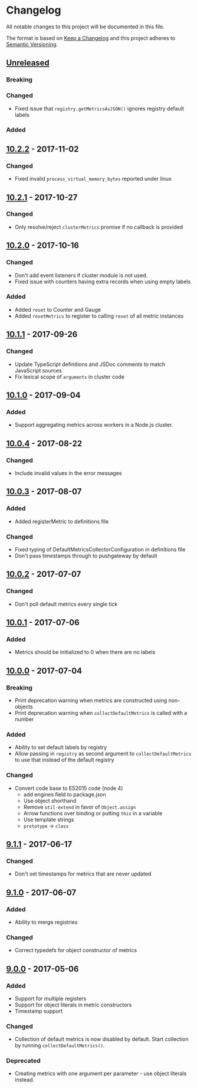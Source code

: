 # Changelog

All notable changes to this project will be documented in this file.

The format is based on [Keep a Changelog](http://keepachangelog.com/) and this
project adheres to [Semantic Versioning](http://semver.org/).

## [Unreleased]

### Breaking

### Changed

* Fixed issue that `registry.getMetricsAsJSON()` ignores registry default labels

### Added

## [10.2.2] - 2017-11-02

### Changed

* Fixed invalid `process_virtual_memory_bytes` reported under linux

## [10.2.1] - 2017-10-27

### Changed

* Only resolve/reject `clusterMetrics` promise if no callback is provided

## [10.2.0] - 2017-10-16

### Changed

* Don't add event listeners if cluster module is not used.
* Fixed issue with counters having extra records when using empty labels

### Added

* Added `reset` to Counter and Gauge
* Added `resetMetrics` to register to calling `reset` of all metric instances

## [10.1.1] - 2017-09-26

### Changed

* Update TypeScript definitions and JSDoc comments to match JavaScript sources
* Fix lexical scope of `arguments` in cluster code

## [10.1.0] - 2017-09-04

### Added

* Support aggregating metrics across workers in a Node.js cluster.

## [10.0.4] - 2017-08-22

### Changed

* Include invalid values in the error messages

## [10.0.3] - 2017-08-07

### Added

* Added registerMetric to definitions file

### Changed

* Fixed typing of DefaultMetricsCollectorConfiguration in definitions file
* Don't pass timestamps through to pushgateway by default

## [10.0.2] - 2017-07-07

### Changed

* Don't poll default metrics every single tick

## [10.0.1] - 2017-07-06

### Added

* Metrics should be initialized to 0 when there are no labels

## [10.0.0] - 2017-07-04

### Breaking

* Print deprecation warning when metrics are constructed using non-objects
* Print deprecation warning when `collectDefaultMetrics` is called with a number

### Added

* Ability to set default labels by registry
* Allow passing in `registry` as second argument to `collectDefaultMetrics` to
  use that instead of the default registry

### Changed

* Convert code base to ES2015 code (node 4)
  * add engines field to package.json
  * Use object shorthand
  * Remove `util-extend` in favor of `Object.assign`
  * Arrow functions over binding or putting `this` in a variable
  * Use template strings
  * `prototype` -> `class`

## [9.1.1] - 2017-06-17

### Changed

* Don't set timestamps for metrics that are never updated

## [9.1.0] - 2017-06-07

### Added

* Ability to merge registries

### Changed

* Correct typedefs for object constructor of metrics

## [9.0.0] - 2017-05-06

### Added

* Support for multiple registers
* Support for object literals in metric constructors
* Timestamp support

### Changed

* Collection of default metrics is now disabled by default. Start collection by
  running `collectDefaultMetrics()`.

### Deprecated

* Creating metrics with one argument per parameter - use object literals
  instead.

[unreleased]: https://github.com/siimon/prom-client/compare/v10.2.2...HEAD
[10.2.2]: https://github.com/siimon/prom-client/compare/v10.2.1...v10.2.2
[10.2.1]: https://github.com/siimon/prom-client/compare/v10.2.0...v10.2.1
[10.2.0]: https://github.com/siimon/prom-client/compare/v10.1.1...v10.2.0
[10.1.1]: https://github.com/siimon/prom-client/compare/v10.1.0...v10.1.1
[10.1.0]: https://github.com/siimon/prom-client/compare/v10.0.4...v10.1.0
[10.0.4]: https://github.com/siimon/prom-client/compare/v10.0.3...v10.0.4
[10.0.3]: https://github.com/siimon/prom-client/compare/v10.0.2...v10.0.3
[10.0.2]: https://github.com/siimon/prom-client/compare/v10.0.1...v10.0.2
[10.0.1]: https://github.com/siimon/prom-client/compare/v10.0.0...v10.0.1
[10.0.0]: https://github.com/siimon/prom-client/compare/v9.1.1...v10.0.0
[9.1.1]: https://github.com/siimon/prom-client/compare/v9.1.0...v9.1.1
[9.1.0]: https://github.com/siimon/prom-client/compare/v9.0.0...v9.1.0
[9.0.0]: https://github.com/siimon/prom-client/commit/1ef835f908e1a5032f228bbc754479fe7ccf5201
